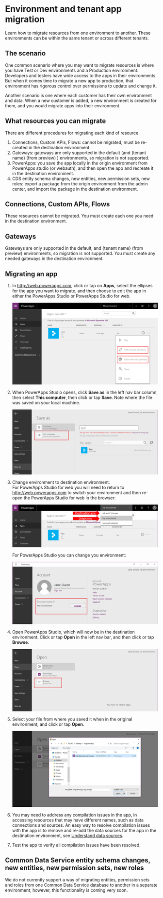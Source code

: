 <properties
	pageTitle="How to migrate PowerApps between environments and tenants | Microsoft PowerApps"
	description="How to migrate apps among environments and tenants"
	services=""
	suite="powerapps"
	documentationCenter="na"
	authors="RickSaling"
	manager="anneta"
	editor=""
	tags=""/>

<tags
   ms.service="powerapps"
   ms.devlang="na"
   ms.topic="article"
   ms.tgt_pltfrm="na"
   ms.workload="na"
   ms.date="10/30/2016"
   ms.author="ricksal;jamesol"/>

# Environment and tenant app migration
Learn how to migrate resources from one environment to another.  These environments can be within the same tenant or across different tenants.

## The scenario
One common scenario where you may want to migrate resources is where you have Test or Dev environments and a Production environment. Developers and testers have wide access to the apps in their environments. But when it comes time to migrate a new app to production, that environment has rigorous control over permissions to update and change it.

Another scenario is one where each customer has their own environment and data. When a new customer is added, a new environment is created for them, and you would migrate apps into their environment.

## What resources you can migrate

There are different procedures for migrating each kind of resource.

1.	Connections, Custom APIs, Flows: cannot be migrated, must be re-created in the destination environment.
2.  Gateways: gateways are only supported in the default (and {tenant name} (from preview) ) environments, so migration is not supported.
3.  PowerApps: you save the app locally in the origin environment from PowerApps studio (or webauth), and then open the app and recreate it in the destination environment.
4.  CDS entity schema changes, new entities, new permission sets, new roles: export a package from the origin environment from the admin center, and import the package in the destination environment.

##  Connections, Custom APIs, Flows

These resources cannot be migrated. You must create each one you need in the destination environment.

## Gateways

Gateways are only supported in the default, and {tenant name} (from preview)  environments, so migration is not supported. You must create any needed gateways in the destination environment.

## Migrating an app

1. In http://web.powerapps.com, click or tap on **Apps**, select the ellipses for the app you want to migrate, and then choose to edit the app in either the PowerApps Studio or PowerApps Studio for web.

	![](./media/environment-and-tenant-migration/select-app.png)

2. When PowerApps Studio opens, click **Save as** in the left nav bar column, then select **This computer**, then click or tap **Save**. Note where the file was saved on your local machine.

	![](./media/environment-and-tenant-migration/select-this-computer.png)

3. Change environment to destination environment.  
	For PowerApps Studio for web you will need to return to http://web.powerapps.com to switch your environment and then re-open the PowerApps Studio for web in the browser:

	![](./media/environment-and-tenant-migration/select-new-env.png)

	For PowerApps Studio you can change you environment:

	![](./media/environment-and-tenant-migration/select-new-env-studio.png)

4. Open PowerApps Studio, which will now be in the destination environment. Click or tap **Open** in the left nav bar, and then click or tap **Browse**.

	![](./media/environment-and-tenant-migration/open-app-updated.png)

5. Select your file from where you saved it when in the original environment, and click or tap **Open**.

	![](./media/environment-and-tenant-migration/save-new-app-updated.png)

6. You may need to address any compilation issues in the app, in accessing resources that may have different names, such as data connections and sources. An easy way to resolve compilation issues with the app is to remove and re-add the data sources for the app in the destination environment, see [Understand data sources](working-with-data-sources.md).
7. Test the app to verify all compilation issues have been resolved.

## Common Data Service entity schema changes, new entities, new permission sets, new roles
We do not currently support a way of migrating entities, permission sets and roles from one Common Data Service database to another in a separate environment, however, this functionality is coming very soon.
